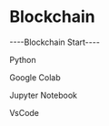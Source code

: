 # Blockchain
<p>----Blockchain Start----</p>
<p>Python</p>
<p>Google Colab</p>
<p>Jupyter Notebook</p>
<p>VsCode</p>
